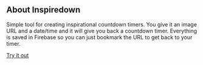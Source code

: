 ## About Inspiredown ##

Simple tool for creating inspirational countdown timers.  You give it an image URL and a date/time
and it will give you back a countdown timer.  Everything is saved in Firebase so you can just 
bookmark the URL to get back to your timer.

[Try it out](http://www.inspiredown.com/)

